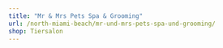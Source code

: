```yaml
---
title: "Mr & Mrs Pets Spa & Grooming"
url: /north-miami-beach/mr-und-mrs-pets-spa-und-grooming/
shop: Tiersalon
---
```

